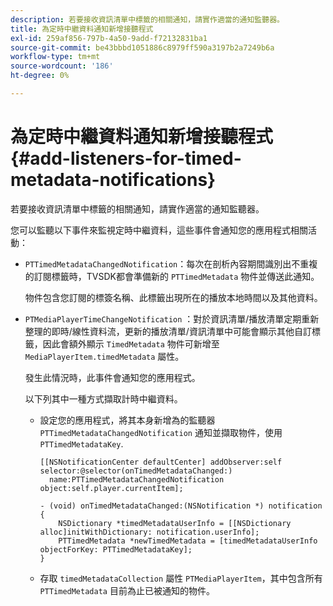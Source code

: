 ```yaml
---
description: 若要接收資訊清單中標籤的相關通知，請實作適當的通知監聽器。
title: 為定時中繼資料通知新增接聽程式
exl-id: 259af856-797b-4a50-9add-f72132831ba1
source-git-commit: be43bbbd1051886c8979ff590a3197b2a7249b6a
workflow-type: tm+mt
source-wordcount: '186'
ht-degree: 0%

---
```


# 為定時中繼資料通知新增接聽程式 {#add-listeners-for-timed-metadata-notifications}

若要接收資訊清單中標籤的相關通知，請實作適當的通知監聽器。

您可以監聽以下事件來監視定時中繼資料，這些事件會通知您的應用程式相關活動：

* `PTTimedMetadataChangedNotification`：每次在剖析內容期間識別出不重複的訂閱標籤時，TVSDK都會準備新的 `PTTimedMetadata` 物件並傳送此通知。

   物件包含您訂閱的標簽名稱、此標籤出現所在的播放本地時間以及其他資料。

* `PTMediaPlayerTimeChangeNotification` ：對於資訊清單/播放清單定期重新整理的即時/線性資料流，更新的播放清單/資訊清單中可能會顯示其他自訂標籤，因此會額外顯示 `TimedMetadata` 物件可新增至 `MediaPlayerItem.timedMetadata` 屬性。

   發生此情況時，此事件會通知您的應用程式。

   以下列其中一種方式擷取計時中繼資料。

   * 設定您的應用程式，將其本身新增為的監聽器 `PTTimedMetadataChangedNotification` 通知並擷取物件，使用 `PTTimedMetadataKey`.

      ```
      [[NSNotificationCenter defaultCenter] addObserver:self selector:@selector(onTimedMetadataChanged:)  
        name:PTTimedMetadataChangedNotification object:self.player.currentItem]; 
      
      - (void) onTimedMetadataChanged:(NSNotification *) notification { 
          NSDictionary *timedMetadataUserInfo = [[NSDictionary alloc]initWithDictionary: notification.userInfo]; 
          PTTimedMetadata *newTimedMetadata = [timedMetadataUserInfo objectForKey: PTTimedMetadataKey]; 
      }
      ```

   * 存取 `timedMetadataCollection` 屬性 `PTMediaPlayerItem`，其中包含所有 `PTTimedMetadata` 目前為止已被通知的物件。
